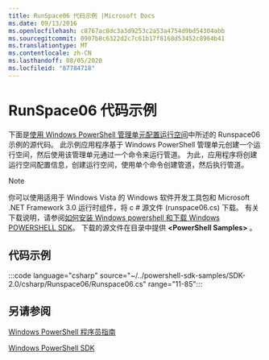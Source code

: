 ```yaml
---
title: RunSpace06 代码示例 |Microsoft Docs
ms.date: 09/13/2016
ms.openlocfilehash: c8767ac8dc3a3d9253c2a53a4754d9bd54304abb
ms.sourcegitcommit: 0907b8c6322d2c7c61b17f8168d53452c8964b41
ms.translationtype: MT
ms.contentlocale: zh-CN
ms.lasthandoff: 08/05/2020
ms.locfileid: "87784718"
---
```

# <a name="runspace06-code-sample"></a>RunSpace06 代码示例

下面是[使用 Windows PowerShell 管理单元配置运行空间](https://msdn.microsoft.com/a7289ee8-9732-49ee-91c7-d533e9538b83)中所述的 Runspace06 示例的源代码。
此示例应用程序基于 Windows PowerShell 管理单元创建一个运行空间，然后使用该管理单元通过一个命令来运行管道。 为此，应用程序将创建运行空间配置信息，创建运行空间，使用单个命令创建管道，然后执行管道。

> [!NOTE]
> 你可以使用适用于 Windows Vista 的 Windows 软件开发工具包和 Microsoft .NET Framework 3.0 运行时组件，将 c # 源文件 (runspace06.cs) 下载。 有关下载说明，请参阅[如何安装 Windows powershell 和下载 Windows POWERSHELL SDK](/powershell/scripting/developer/installing-the-windows-powershell-sdk)。
> 下载的源文件在目录中提供 **\<PowerShell Samples>** 。

## <a name="code-sample"></a>代码示例

:::code language="csharp" source="~/../powershell-sdk-samples/SDK-2.0/csharp/Runspace06/Runspace06.cs" range="11-85":::

## <a name="see-also"></a>另请参阅

[Windows PowerShell 程序员指南](./windows-powershell-programmer-s-guide.md)

[Windows PowerShell SDK](../windows-powershell-reference.md)
